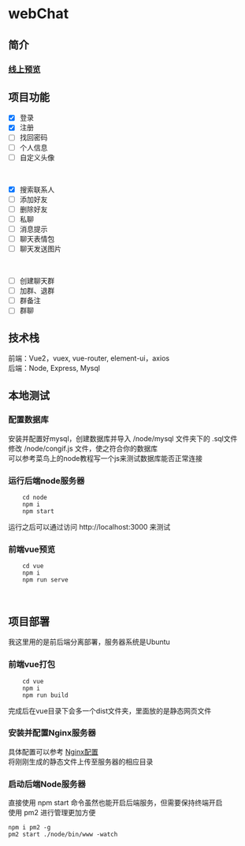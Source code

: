 # webChat

## 简介

### [线上预览](http://106.15.200.185/)

## 项目功能
- [x] 登录
- [x] 注册
- [ ] 找回密码
- [ ] 个人信息
- [ ] 自定义头像

<br>

- [x] 搜索联系人
- [ ] 添加好友
- [ ] 删除好友
- [ ] 私聊
- [ ] 消息提示
- [ ] 聊天表情包
- [ ] 聊天发送图片

<br>  

- [ ] 创建聊天群
- [ ] 加群、退群
- [ ] 群备注
- [ ] 群聊

## 技术栈
前端：Vue2，vuex, vue-router, element-ui，axios
<br>
后端：Node, Express, Mysql
<br>

## 本地测试

### 配置数据库
安装并配置好mysql，创建数据库并导入 /node/mysql 文件夹下的 .sql文件
<br>
修改 /node/congif.js 文件，使之符合你的数据库
<br>
可以参考菜鸟上的node教程写一个js来测试数据库能否正常连接

### 运行后端node服务器
```
    cd node
    npm i
    npm start
```
运行之后可以通过访问 http://localhost:3000 来测试

### 前端vue预览
```
    cd vue
    npm i
    npm run serve
```
<br>

## 项目部署

我这里用的是前后端分离部署，服务器系统是Ubuntu

### 前端vue打包
```
    cd vue
    npm i
    npm run build
```
完成后在vue目录下会多一个dist文件夹，里面放的是静态网页文件

### 安装并配置Nginx服务器
具体配置可以参考 [Nginx配置](Nginx/webChat.conf)
<br>
将刚刚生成的静态文件上传至服务器的相应目录

### 启动后端Node服务器
直接使用 npm start 命令虽然也能开启后端服务，但需要保持终端开启
<br>
使用 pm2 进行管理更加方便
```
npm i pm2 -g
pm2 start ./node/bin/www -watch
```